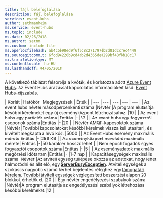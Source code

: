 ```yaml
---
title: fájl belefoglalása
description: fájl belefoglalása
services: event-hubs
author: sethmanheim
ms.service: event-hubs
ms.topic: include
ms.date: 02/26/2018
ms.author: sethm
ms.custom: include file
ms.openlocfilehash: ab4c5b98ed9f6fcc8c271797db2d81dcc7ec4449
ms.sourcegitcommit: 6fcd9e220b9cd4cb2d4365de0299bf48fbb18c17
ms.translationtype: MT
ms.contentlocale: hu-HU
ms.lasthandoff: 04/05/2018
---
```

A következő táblázat felsorolja a kvóták, és korlátozza adott [Azure Event Hubs](https://azure.microsoft.com/services/event-hubs/). Az Event Hubs árazással kapcsolatos információkért lásd: [Event Hubs-díjszabás](https://azure.microsoft.com/pricing/details/event-hubs/).

| Korlát | Hatókör | Megjegyzések | Érték |
| --- | --- | --- | --- | --- |
| Az event hubs névtér másodpercenkénti száma |Névtér |A program elutasítja későbbi kérelmeket egy új eseményközpont létrehozásához. |10 |
| Az event hubs egy partíciók száma |Entitás |- |32 |
| Az event hubs egy fogyasztói csoportok száma |Entitás |- |20 |
| Névtér AMQP-kapcsolatok száma |Névtér |További kapcsolatokat későbbi kérelmek vissza kell utasítani, és kivételt megkapta a hívó kód. |5000 |
| Az Event Hubs esemény maximális mérete|Entitás |- |256 KB |
| Az eseményközpont neveként maximális mérete |Entitás |- |50 karakter hosszú lehet |
| Nem epoch fogadók egyes fogyasztói csoportok száma |Entitás |- |5 |
| Az eseményadatok maximális megőrzési időtartam |Entitás |- |1-7 nap |
| Kapacitásegységek maximális száma |Névtér |Az átviteli egység túllépése okozza az adatokat, hogy lehet halmozódni és állít elő, egy  **[ServerBusyException](/dotnet/api/microsoft.servicebus.messaging.serverbusyexception)**. Átviteli egységek a szokásos nagyobb számú kérhet bejelentés réteghez egy [támogatási kérelem](/azure/azure-supportability/how-to-create-azure-support-request). [További átviteli egységek](../articles/event-hubs/event-hubs-auto-inflate.md) véglegesített beszerzési alapon 20 blokkok érhetők el. |20 |
| Egy névtér engedélyezési szabályok száma |Névtér|A program elutasítja az engedélyezési szabályok létrehozása későbbi kérelmeket.|12 |
